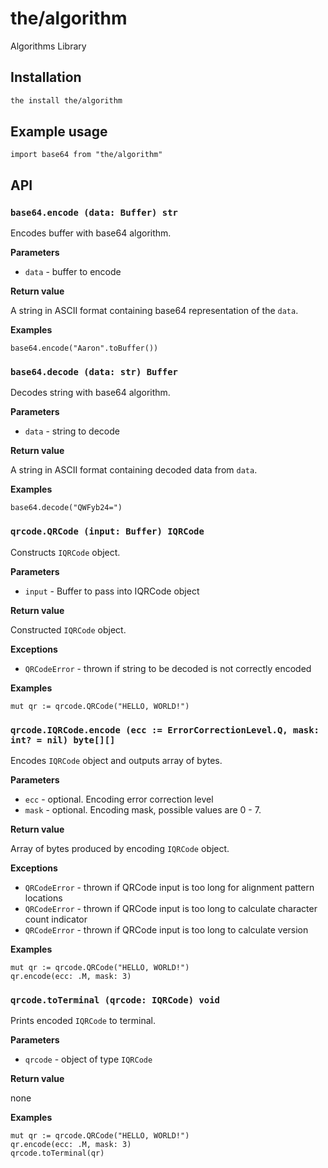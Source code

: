 # the/algorithm
Algorithms Library

## Installation

```bash
the install the/algorithm
```

## Example usage

```the
import base64 from "the/algorithm"
```

## API

### `base64.encode (data: Buffer) str`
Encodes buffer with base64 algorithm.

**Parameters**

- `data` - buffer to encode

**Return value**

A string in ASCII format containing base64 representation of the `data`.

**Examples**

```the
base64.encode("Aaron".toBuffer())
```

### `base64.decode (data: str) Buffer`
Decodes string with base64 algorithm.

**Parameters**

- `data` - string to decode

**Return value**

A string in ASCII format containing decoded data from `data`.

**Examples**

```the
base64.decode("QWFyb24=")
```

### `qrcode.QRCode (input: Buffer) IQRCode`
Constructs `IQRCode` object.

**Parameters**

- `input` - Buffer to pass into IQRCode object

**Return value**

Constructed `IQRCode` object.

**Exceptions**

- `QRCodeError` - thrown if string to be decoded is not correctly encoded

**Examples**

```the
mut qr := qrcode.QRCode("HELLO, WORLD!")
```

### `qrcode.IQRCode.encode (ecc := ErrorCorrectionLevel.Q, mask: int? = nil) byte[][]`
Encodes `IQRCode` object and outputs array of bytes.

**Parameters**

- `ecc` - optional. Encoding error correction level
- `mask` - optional. Encoding mask, possible values are 0 - 7.

**Return value**

Array of bytes produced by encoding `IQRCode` object.

**Exceptions**

- `QRCodeError` - thrown if QRCode input is too long for alignment pattern locations
- `QRCodeError` - thrown if QRCode input is too long to calculate character count indicator
- `QRCodeError` - thrown if QRCode input is too long to calculate version

**Examples**

```the
mut qr := qrcode.QRCode("HELLO, WORLD!")
qr.encode(ecc: .M, mask: 3)
```

### `qrcode.toTerminal (qrcode: IQRCode) void`
Prints encoded `IQRCode` to terminal.

**Parameters**

- `qrcode` - object of type `IQRCode`

**Return value**

none

**Examples**

```the
mut qr := qrcode.QRCode("HELLO, WORLD!")
qr.encode(ecc: .M, mask: 3)
qrcode.toTerminal(qr)
```
